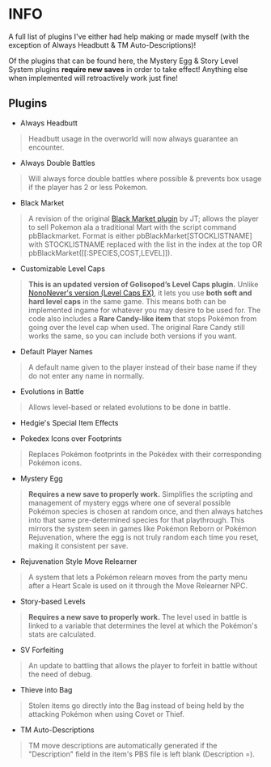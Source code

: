 # INFO
A full list of plugins I've either had help making or made myself (with the exception of Always Headbutt & TM Auto-Descriptions)!

Of the plugins that can be found here, the Mystery Egg & Story Level System plugins **require new saves** in order to take effect! Anything else when implemented will retroactively work just fine!

## Plugins
- Always Headbutt
> Headbutt usage in the overworld will now always guarantee an encounter.

- Always Double Battles
> Will always force double battles where possible & prevents box usage if the player has 2 or less Pokemon.

- Black Market
> A revision of the original [Black Market plugin](https://eeveeexpo.com/threads/2877/) by JT; allows the player to sell Pokemon ala a traditional Mart with the script command pbBlackmarket. Format is either pbBlackMarket[STOCKLISTNAME] with STOCKLISTNAME replaced with the list in the index at the top OR pbBlackMarket([[:SPECIES,COST,LEVEL]]).

- Customizable Level Caps
> **This is an updated version of Golisopod’s Level Caps plugin.**
> Unlike [NonoNever's version (Level Caps EX)](https://eeveeexpo.com/resources/1481/), it lets you use **both soft and hard level caps** in the same game. This means both can be implemented ingame for whatever you may desire to be used for. The code also includes a **Rare Candy-like item** that stops Pokémon from going over the level cap when used. The original Rare Candy still works the same, so you can include both versions if you want.

- Default Player Names
> A default name given to the player instead of their base name if they do not enter any name in normally.

- Evolutions in Battle
> Allows level-based or related evolutions to be done in battle.

- Hedgie's Special Item Effects

- Pokedex Icons over Footprints
> Replaces Pokémon footprints in the Pokédex with their corresponding Pokémon icons.

- Mystery Egg
> **Requires a new save to properly work.**
> Simplifies the scripting and management of mystery eggs where one of several possible Pokémon species is chosen at random once, and then always hatches into that same pre-determined species for that playthrough. This mirrors the system seen in games like Pokémon Reborn or Pokémon Rejuvenation, where the egg is not truly random each time you reset, making it consistent per save.

- Rejuvenation Style Move Relearner
> A system that lets a Pokémon relearn moves from the party menu after a Heart Scale is used on it through the Move Relearner NPC.

- Story-based Levels
> **Requires a new save to properly work.**
> The level used in battle is linked to a variable that determines the level at which the Pokémon's stats are calculated.

- SV Forfeiting
> An update to battling that allows the player to forfeit in battle without the need of debug.

- Thieve into Bag
> Stolen items go directly into the Bag instead of being held by the attacking Pokémon when using Covet or Thief.

- TM Auto-Descriptions
> TM move descriptions are automatically generated if the "Description" field in the item's PBS file is left blank (Description =).
